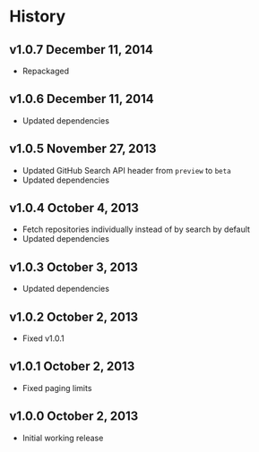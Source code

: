 # History

## v1.0.7 December 11, 2014
- Repackaged

## v1.0.6 December 11, 2014
- Updated dependencies

## v1.0.5 November 27, 2013
- Updated GitHub Search API header from `preview` to `beta`
- Updated dependencies

## v1.0.4 October 4, 2013
- Fetch repositories individually instead of by search by default
- Updated dependencies

## v1.0.3 October 3, 2013
- Updated dependencies

## v1.0.2 October 2, 2013
- Fixed v1.0.1

## v1.0.1 October 2, 2013
- Fixed paging limits

## v1.0.0 October 2, 2013
- Initial working release
